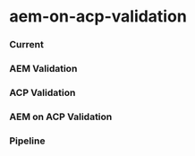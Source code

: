 # aem-on-acp-validation

### Current

### AEM Validation

### ACP Validation

### AEM on ACP Validation

### Pipeline
